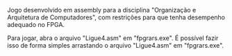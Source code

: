 Jogo desenvolvido em assembly para a disciplina "Organização e Arquitetura de Computadores", com restrições para que tenha desempenho adequado no FPGA.

Para jogar, abra o arquivo "Ligue4.asm" em "fpgrars.exe". É possível fazir isso de forma simples arrastando o arquivo "Ligue4.asm" em "fpgrars.exe".
